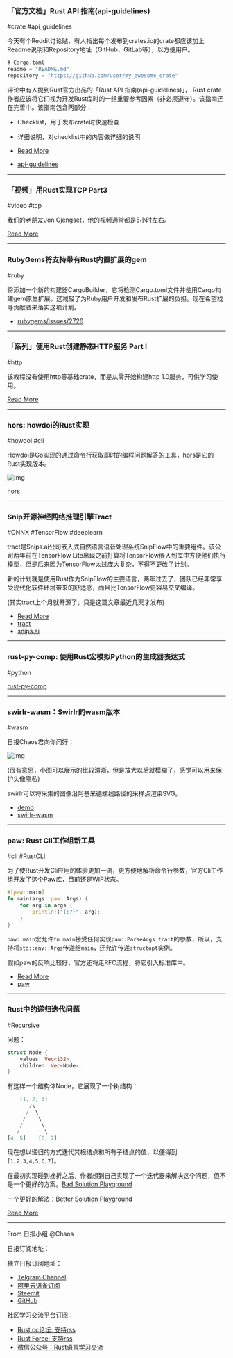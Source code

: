 ### 「官方文档」Rust API 指南(api-guidelines)

#crate #api_guidelines

今天有个Reddit讨论贴，有人指出每个发布到crates.io的crate都应该加上Readme说明和Repository地址（GitHub、GitLab等），以方便用户。

```rust
# Cargo.toml
readme = "README.md"
repository = "https://github.com/user/my_awesome_crate"
```

评论中有人提到Rust官方出品的「Rust API 指南(api-guidelines)」， Rust crate作者应该将它们视为开发Rust库时的一组重要参考因素（非必须遵守）。该指南还在完善中。该指南包含两部分：

- Checklist，用于发布crate时快速检查
- 详细说明，对checklist中的内容做详细的说明

- [Read More](https://www.reddit.com/r/rust/comments/bngvml/psa_please_put_readme_and_repository_links_in/)
- [api-guidelines](https://rust-lang-nursery.github.io/api-guidelines/about.html)

---

### 「视频」用Rust实现TCP Part3

#video #tcp

我们的老朋友Jon Gjengset，他的视频通常都是5小时左右。

[Read More](https://www.youtube.com/watch?v=8GE6ltLRJA4)

---

### RubyGems将支持带有Rust内置扩展的gem

#ruby

将添加一个新的构建器CargoBuilder，它将检测Cargo.toml文件并使用Cargo构建gem原生扩展。这减轻了为Ruby用户开发和发布Rust扩展的负担。现在希望找寻贡献者来落实这项计划。

- [rubygems/issues/2726](https://github.com/rubygems/rubygems/issues/2726#issuecomment-491482467)

---

### 「系列」使用Rust创建静态HTTP服务 Part I

#http 

该教程没有使用http等基础crate，而是从零开始构建http 1.0服务，可供学习使用。

[Read More](http://concisecoder.io/2019/05/11/creating-a-static-http-server-with-rust-part-1/)

---

### hors: howdoi的Rust实现

#howdoi #cli

Howdoi是Go实现的通过命令行获取即时的编程问题解答的工具，hors是它的Rust实现版本。

![img](https://s2.ax1x.com/2019/05/12/Ehel8O.md.png)

[hors](https://github.com/WindSoilder/hors)

---

### Snip开源神经网络推理引擎Tract

#ONNX #TensorFlow #deeplearn

tract是Snips.ai公司嵌入式自然语言语音处理系统SnipFlow中的重要组件。该公司两年前在TensorFlow Lite出现之前打算将TensorFlow嵌入到库中方便他们执行模型，但是后来因为TensorFlow太过庞大复杂，不得不更改了计划。

新的计划就是使用Rust作为SnipFlow的主要语言，两年过去了，团队已经非常享受现代化软件环境带来的舒适感，而且比TensorFlow更容易交叉编译。

(其实tract上个月就开源了，只是这篇文章最近几天才发布)

- [Read More](https://medium.com/snips-ai/snips-open-sources-tract-cdc50f437ef2)
- [tract](https://github.com/snipsco/tract)
- [snips.ai](https://snips.ai/)

---

### rust-py-comp: 使用Rust宏模拟Python的生成器表达式

#python

[rust-py-comp](https://github.com/reuvenpo/rust-py-comp/)

---

### swirlr-wasm：Swirlr的wasm版本

#wasm

日报Chaos君向你问好：

![img](https://s2.ax1x.com/2019/05/12/Ehn2CV.png)

(很有意思，小图可以展示的比较清晰，但是放大以后就模糊了，感觉可以用来保护头像隐私)

swirlr可以将采集的图像沿阿基米德螺线路径的采样点渲染SVG。

- [demo](https://willdady.github.io/swirlr-wasm/)
- [swirlr-wasm](https://github.com/willdady/swirlr-wasm)

---

### paw: Rust Cli工作组新工具

#cli #RustCLI

为了使Rust开发Cli应用的体验更加一流，更方便地解析命令行参数，官方Cli工作组开发了这个Paw库，目前还是WIP状态。

```rust
#[paw::main]
fn main(args: paw::Args) {
    for arg in args {
        println!("{:?}", arg);
    }
}
```

`paw::main`宏允许`fn main`接受任何实现`paw::ParseArgs trait`的参数，所以，支持将`std::env::Args`传递给`main`，还允许传递`structopt`实例。

假如paw的反响比较好，官方还将走RFC流程，将它引入标准库中。

- [Read More](https://blog.yoshuawuyts.com/paw/)
- [paw](https://github.com/rust-cli/paw)

---

### Rust中的递归迭代问题

#Recursive

问题：

```rust
struct Node {
    values: Vec<i32>,
    children: Vec<Node>,
}
```

有这样一个结构体Node，它展现了一个树结构：

```rust
    [1, 2, 3]
       /\
      /  \
     /    \
    /      \
   /        \
[4, 5]    [6, 7]
```

现在想以递归的方式迭代其根结点和所有子结点的值，以便得到`[1,2,3,4,5,6,7]`。

在最初实现碰到挫折之后，作者想到自己实现了一个迭代器来解决这个问题，但不是一个更好的方案。[Bad Solution Playground](https://play.rust-lang.org/?version=stable&mode=debug&edition=2018&gist=c2cf6a965c3637553edd95eecc1993cd)

一个更好的解法：[Better Solution Playground](https://play.rust-lang.org/?version=stable&mode=debug&edition=2018&gist=d25e10b70559d24ea0768b9197a938b1)

[Read More](https://amos.me/blog/2019/recursive-iterators-rust/)

---

From 日报小组 @Chaos

日报订阅地址：

独立日报订阅地址：
- [Telgram Channel](https://t.me/rust_daily_news )
- [阿里云语雀订阅](https://www.yuque.com/chaosbot/rustnews)
- [Steemit](https://steemit.com/@blackanger)
- [GitHub](https://github.com/RustStudy/rust_daily_news)

社区学习交流平台订阅：
- [Rust.cc论坛: 支持rss](https://rust.cc)
- [Rust Force: 支持rss](https://rustforce.net/)
- [微信公众号：Rust语言学习交流](https://rust.cc/article?id=ed7c9379-d681-47cb-9532-0db97d883f62)

